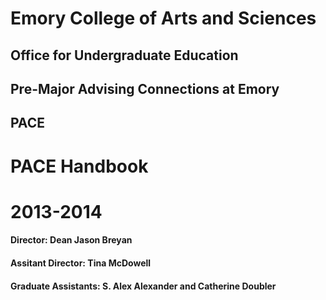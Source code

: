 

# Emory College of Arts and Sciences

## Office for Undergraduate Education

## Pre-Major Advising Connections at Emory 
## PACE
# PACE Handbook 
# 2013-2014

#### Director: Dean Jason Breyan
#### Assitant Director: Tina McDowell
#### Graduate Assistants: S. Alex Alexander and Catherine Doubler

